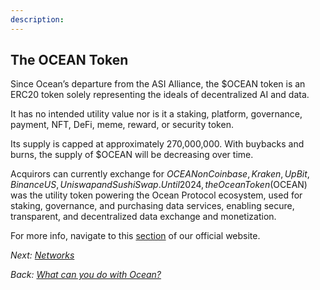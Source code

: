 ```yaml
---
description: 
---
```


## The OCEAN Token 

Since Ocean’s departure from the ASI Alliance, the $OCEAN token is an ERC20 token solely representing the ideals of decentralized AI and data. 

It has no intended utility value nor is it a staking, platform, governance, payment, NFT, DeFi, meme, reward, or security token.

Its supply is capped at approximately 270,000,000. With buybacks and burns, the supply of $OCEAN will be decreasing over time.

Acquirors can currently exchange for $OCEAN on Coinbase, Kraken, UpBit, Binance US, Uniswap and SushiSwap.
Until 2024, the Ocean Token ($OCEAN) was the utility token powering the Ocean Protocol ecosystem, used for staking, governance, and purchasing data services, enabling secure, transparent, and decentralized data exchange and monetization.


For more info, navigate to this [section](https://oceanprotocol.com/about-us/ocean-token/) of our official website.


_Next: [Networks](networks/README.md)_

_Back: [What can you do with Ocean?](benefits.md)_
